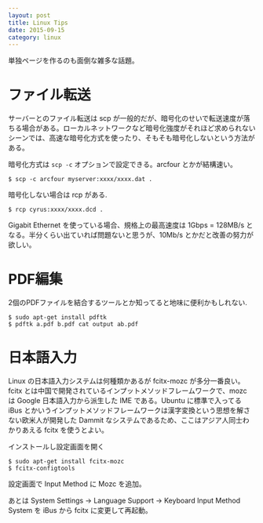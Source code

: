 ```yaml
---
layout: post
title: Linux Tips
date: 2015-09-15
category: linux
---
```


単独ページを作るのも面倒な雑多な話題。

# ファイル転送

サーバーとのファイル転送は scp が一般的だが、暗号化のせいで転送速度が落ちる場合がある。ローカルネットワークなど暗号化強度がそれほど求められないシーンでは、高速な暗号化方式を使ったり、そもそも暗号化しないという方法がある。

暗号化方式は `scp -c` オプションで設定できる。arcfour とかが結構速い。

```
$ scp -c arcfour myserver:xxxx/xxxx.dat .
```

暗号化しない場合は rcp がある.

```
$ rcp cyrus:xxxx/xxxx.dcd .
```

Gigabit Ethernet を使っている場合、規格上の最高速度は 1Gbps = 128MB/s となる。半分くらい出ていれば問題ないと思うが、10Mb/s とかだと改善の努力が欲しい。

# PDF編集

2個のPDFファイルを結合するツールとか知ってると地味に便利かもしれない.

```
$ sudo apt-get install pdftk
$ pdftk a.pdf b.pdf cat output ab.pdf
```

# 日本語入力

Linux の日本語入力システムは何種類かあるが fcitx-mozc が多分一番良い。fcitx とは中国で開発されているインプットメソッドフレームワークで、mozc は Google 日本語入力から派生した IME である。Ubuntu に標準で入ってる iBus とかいうインプットメソッドフレームワークは漢字変換という思想を解さない欧米人が開発した Dammit なシステムであるため、ここはアジア人同士わかりあえる fcitx を使うとよい。

インストールし設定画面を開く

```
$ sudo apt-get install fcitx-mozc
$ fcitx-configtools
```

設定画面で Input Method に Mozc を追加。

あとは System Settings -> Language Support -> Keyboard Input Method System を iBus から fcitx に変更して再起動。






